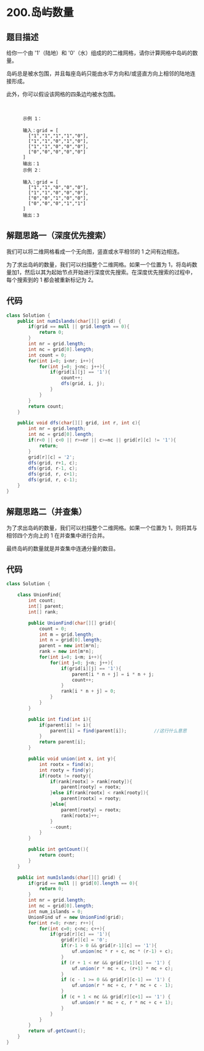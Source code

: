 # 200.岛屿数量

## 题目描述
给你一个由 '1'（陆地）和 '0'（水）组成的的二维网格，请你计算网格中岛屿的数量。

岛屿总是被水包围，并且每座岛屿只能由水平方向和/或竖直方向上相邻的陆地连接形成。

此外，你可以假设该网格的四条边均被水包围。

 

          示例 1：

          输入：grid = [
            ["1","1","1","1","0"],
            ["1","1","0","1","0"],
            ["1","1","0","0","0"],
            ["0","0","0","0","0"]
          ]
          输出：1
          示例 2：

          输入：grid = [
            ["1","1","0","0","0"],
            ["1","1","0","0","0"],
            ["0","0","1","0","0"],
            ["0","0","0","1","1"]
          ]
          输出：3


## 解题思路一（深度优先搜索）
我们可以将二维网格看成一个无向图，竖直或水平相邻的 1 之间有边相连。

为了求出岛屿的数量，我们可以扫描整个二维网格。如果一个位置为 1，将岛屿数量加1，然后以其为起始节点开始进行深度优先搜索。在深度优先搜索的过程中，每个搜索到的 1 都会被重新标记为 2。


## 代码
```java
class Solution {
    public int numIslands(char[][] grid) {
        if(grid == null || grid.length == 0){
            return 0;
        }
        int nr = grid.length;
        int nc = grid[0].length;
        int count = 0;
        for(int i=0; i<nr; i++){
            for(int j=0; j<nc; j++){
                if(grid[i][j] == '1'){                                     
                    count++;
                    dfs(grid, i, j);
                }
            }
        }
        return count;
    }

    public void dfs(char[][] grid, int r, int c){
        int nr = grid.length;
        int nc = grid[0].length;
        if(r<0 || c<0 || r>=nr || c>=nc || grid[r][c] != '1'){
            return;
        }
        grid[r][c] = '2';
        dfs(grid, r+1, c);
        dfs(grid, r-1, c);
        dfs(grid, r, c+1);
        dfs(grid, r, c-1);   
    }
}
```



## 解题思路二（并查集）
为了求出岛屿的数量，我们可以扫描整个二维网格。如果一个位置为 1，则将其与相邻四个方向上的 1 在并查集中进行合并。

最终岛屿的数量就是并查集中连通分量的数目。


## 代码
```java
class Solution {

    class UnionFind{
        int count;
        int[] parent;
        int[] rank;

        public UnionFind(char[][] grid){
            count = 0;
            int m = grid.length;
            int n = grid[0].length;
            parent = new int[m*n];
            rank = new int[m*n];
            for(int i=0; i<m; i++){
                for(int j=0; j<n; j++){
                    if(grid[i][j] == '1'){
                        parent[i * n + j] = i * n + j;
                        count++;
                    }
                    rank[i * n + j] = 0;
                }
            }
        }

        public int find(int i){
            if(parent[i] != i){
                parent[i] = find(parent[i]);          //这行什么意思
            }
            return parent[i];
        }

        public void union(int x, int y){
            int rootx = find(x);
            int rooty = find(y);
            if(rootx != rooty){
                if(rank[rootx] > rank[rooty]){
                    parent[rooty] = rootx;
                }else if(rank[rootx] < rank[rooty]){
                    parent[rootx] = rooty;
                }else{
                    parent[rooty] = rootx;
                    rank[rootx]++;
                }
                --count;
            }
        }

        public int getCount(){
            return count;
        }
    }

    public int numIslands(char[][] grid) {
        if(grid == null || grid[0].length == 0){
            return 0;
        }
        int nr = grid.length;
        int nc = grid[0].length;
        int num_islands = 0;
        UnionFind uf = new UnionFind(grid);
        for(int r=0; r<nr; r++){
            for(int c=0; c<nc; c++){
                if(grid[r][c] == '1'){
                    grid[r][c] = '0';
                    if(r-1 > 0 && grid[r-1][c] == '1'){
                        uf.union(nc * r + c, nc * (r-1) + c);
                    }
                    if (r + 1 < nr && grid[r+1][c] == '1') {
                        uf.union(r * nc + c, (r+1) * nc + c);
                    }
                    if (c - 1 >= 0 && grid[r][c-1] == '1') {
                        uf.union(r * nc + c, r * nc + c - 1);
                    }
                    if (c + 1 < nc && grid[r][c+1] == '1') {
                        uf.union(r * nc + c, r * nc + c + 1);
                    }
                }
            }
        }
        return uf.getCount();
    }
}
```
